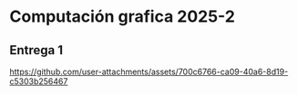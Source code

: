 # Computación grafica 2025-2

## Entrega 1
https://github.com/user-attachments/assets/700c6766-ca09-40a6-8d19-c5303b256467

